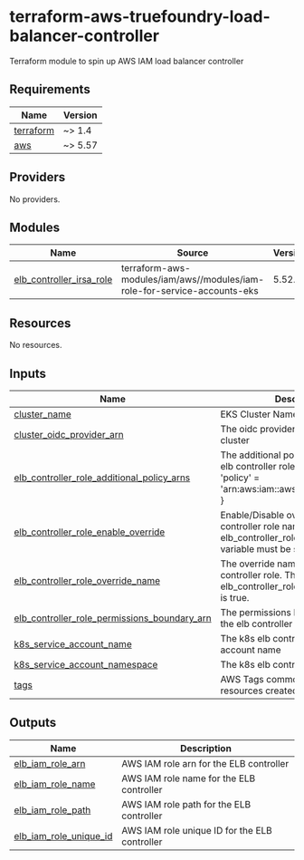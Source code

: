 # terraform-aws-truefoundry-load-balancer-controller
Terraform module to spin up AWS IAM load balancer controller

<!-- BEGIN_TF_DOCS -->
## Requirements

| Name | Version |
|------|---------|
| <a name="requirement_terraform"></a> [terraform](#requirement\_terraform) | ~> 1.4 |
| <a name="requirement_aws"></a> [aws](#requirement\_aws) | ~> 5.57 |

## Providers

No providers.

## Modules

| Name | Source | Version |
|------|--------|---------|
| <a name="module_elb_controller_irsa_role"></a> [elb\_controller\_irsa\_role](#module\_elb\_controller\_irsa\_role) | terraform-aws-modules/iam/aws//modules/iam-role-for-service-accounts-eks | 5.52.2 |

## Resources

No resources.

## Inputs

| Name | Description | Type | Default | Required |
|------|-------------|------|---------|:--------:|
| <a name="input_cluster_name"></a> [cluster\_name](#input\_cluster\_name) | EKS Cluster Name | `string` | n/a | yes |
| <a name="input_cluster_oidc_provider_arn"></a> [cluster\_oidc\_provider\_arn](#input\_cluster\_oidc\_provider\_arn) | The oidc provider ARN of the eks cluster | `string` | n/a | yes |
| <a name="input_elb_controller_role_additional_policy_arns"></a> [elb\_controller\_role\_additional\_policy\_arns](#input\_elb\_controller\_role\_additional\_policy\_arns) | The additional policy ARNs for the elb controller role. For example, { 'policy' = 'arn:aws:iam::aws:policy/PolicyName' } | `map(string)` | `{}` | no |
| <a name="input_elb_controller_role_enable_override"></a> [elb\_controller\_role\_enable\_override](#input\_elb\_controller\_role\_enable\_override) | Enable/Disable override of the elb controller role name. If enabled, the elb\_controller\_role\_name\_override variable must be set. | `bool` | `false` | no |
| <a name="input_elb_controller_role_override_name"></a> [elb\_controller\_role\_override\_name](#input\_elb\_controller\_role\_override\_name) | The override name for the elb controller role. This will be used if elb\_controller\_role\_enable\_override is true. | `string` | `""` | no |
| <a name="input_elb_controller_role_permissions_boundary_arn"></a> [elb\_controller\_role\_permissions\_boundary\_arn](#input\_elb\_controller\_role\_permissions\_boundary\_arn) | The permissions boundary ARN for the elb controller role | `string` | `null` | no |
| <a name="input_k8s_service_account_name"></a> [k8s\_service\_account\_name](#input\_k8s\_service\_account\_name) | The k8s elb controller service account name | `string` | n/a | yes |
| <a name="input_k8s_service_account_namespace"></a> [k8s\_service\_account\_namespace](#input\_k8s\_service\_account\_namespace) | The k8s elb controller namespace | `string` | n/a | yes |
| <a name="input_tags"></a> [tags](#input\_tags) | AWS Tags common to all the resources created | `map(string)` | `{}` | no |

## Outputs

| Name | Description |
|------|-------------|
| <a name="output_elb_iam_role_arn"></a> [elb\_iam\_role\_arn](#output\_elb\_iam\_role\_arn) | AWS IAM role arn for the ELB controller |
| <a name="output_elb_iam_role_name"></a> [elb\_iam\_role\_name](#output\_elb\_iam\_role\_name) | AWS IAM role name for the ELB controller |
| <a name="output_elb_iam_role_path"></a> [elb\_iam\_role\_path](#output\_elb\_iam\_role\_path) | AWS IAM role path for the ELB controller |
| <a name="output_elb_iam_role_unique_id"></a> [elb\_iam\_role\_unique\_id](#output\_elb\_iam\_role\_unique\_id) | AWS IAM role unique ID for the ELB controller |
<!-- END_TF_DOCS -->